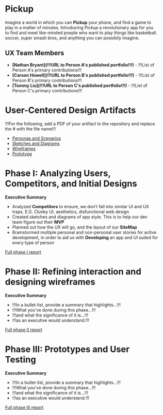 # Pickup

Imagine a world in which you can **Pickup** your phone, and find a game to play in a matter of minutes. Introducing _Pickup_ a revolutionary app for you to find and meet like-minded poeple who want to play things like basketball. soccer, super smash bros, and anything you can possibily imagine.

## UX Team Members

* **[Nathan Bryant](!!!URL to Person A's published portfolio!!!)** - !!!List of Person A's primary contributions!!!
* **[Carson Howell](!!!URL to Person B's published portfolio!!!)** - !!!List of Person B's primary contributions!!!
* **[Tommy Liu](!!!URL to Person C's published portfolio!!!)** - !!!List of Person C's primary contributions!!!

# User-Centered Design Artifacts
 
!!!For the following, add a PDF of your artifact to the repository and replace the # with the file name!!!

* [Personas and Scenarios](personas/)
* [Sketches and Diagrams](sketches/) 
* [Wireframes](wireframes/) 
* [Prototype](#)

# Phase I: Analyzing Users, Competitors, and Initial Designs

**Executive Summary**

* Analyzed **Competitors** to ensure, we don’t fall into similar UI and UX traps. E.G. Clunky UI, aesthetics, disfunctional web design
* Created sketches and diagrams of app style. This is to help our dev team figure out their **MVP**
* Planned out how the UX will go, and the layout of our **SiteMap**
* Brainstormed multiple personal and non-personal user stories for active development, in order to aid us with **Developing** an app and UI suited for every type of person

[Full phase I report](phaseI/)

# Phase II: Refining interaction and designing wireframes

**Executive Summary**

* !!!In a bullet-list, provide a summary that highlights...!!!
* !!!What you've done during this phase...!!!
* !!!and what the significance of it is...!!!
* !!!as an executive would understand.!!!

[Full phase II report](phaseII/)

# Phase III: Prototypes and User Testing

**Executive Summary**

* !!!In a bullet-list, provide a summary that highlights...!!!
* !!!What you've done during this phase...!!!
* !!!and what the significance of it is...!!!
* !!!as an executive would understand.!!!

[Full phase III report](phaseIII/)
